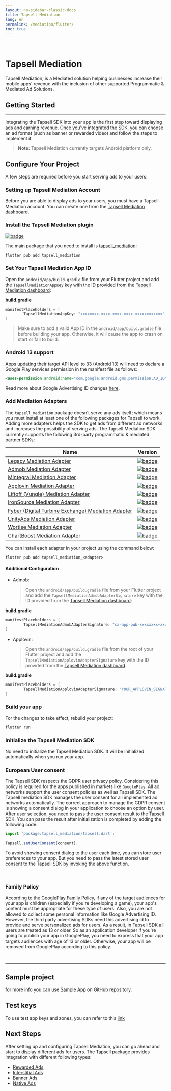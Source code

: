 ```yaml
---
layout: no-sidebar-classic-docs
title: Tapsell Mediation
lang: en
permalink: /mediation/flutter/
toc: true
---
```


<br/>

# Tapsell Mediation

Tapsell Mediation, is a Mediated solution helping businesses increase their mobile apps' revenue with the inclusion of
other supported Programmatic & Mediated Ad Solutions.

## Getting Started

---

Integrating the Tapsell SDK into your app is the first step toward displaying ads and earning revenue.
Once you've integrated the SDK, you can choose an ad format (such as banner or rewarded video) and follow the steps to
implement it.

> **Note:** Tapsell Mediation currently targets Android platform only.

## Configure Your Project

A few steps are required before you start serving ads to your users:

### Setting up Tapsell Mediation Account

Before you are able to display ads to your users, you must have a Tapsell Mediation account. You can create one from
the [Tapsell Mediation dashboard](https://ssp.tapsell.ir).

### Install the Tapsell Mediation plugin

[![badge](https://img.shields.io/pub/v/tapsell_mediation.svg)](https://pub.dev/packages/tapsell_mediation)

The main package that you need to install is [tapsell_mediation](https://pub.dev/packages/tapsell_mediation):

```
flutter pub add tapsell_mediation
```

### Set Your Tapsell Mediation App ID

Open the `android/app/build.gradle` file from your Flutter project and add
the `TapsellMediationAppKey` key with the ID provided from the [Tapsell Mediation dashboard](https://ssp.tapsell.ir):

**build.gradle**

```groovy
manifestPlaceholders = [
        TapsellMediationAppKey: "xxxxxxxx-xxxx-xxxx-xxxx-xxxxxxxxxxxx",
]
```

> Make sure to add a valid App ID in the `android/app/build.gradle` file before building your app. Otherwise, it will
> cause the app to crash on start or fail to build.

### Android 13 support
Apps updating their target API level to 33 (Android 13) will need to declare a Google Play services permission in the manifest file as follows:

```xml
<uses-permission android:name="com.google.android.gms.permission.AD_ID"/>
```

Read more about Google Advertising ID changes [here](https://support.google.com/googleplay/android-developer/answer/6048248?hl=en).

### Add Mediation Adapters

The `tapsell_mediation` package doesn’t serve any ads itself; which means you must install at least one of the following packages for Tapsell to work. 
Adding more adapters helps the SDK to get ads from different ad networks and increases the possibility of serving ads. The Tapsell Mediation SDK currently supports the following 3rd-party programmatic & mediated partner SDKs:

| Name                                                                                                   |                                                             Version                                                              |
|--------------------------------------------------------------------------------------------------------|:--------------------------------------------------------------------------------------------------------------------------------:|
| [Legacy  Mediation Adapter](https://pub.dev/packages/tapsell_mediation_legacy)                         |     [![badge](https://img.shields.io/pub/v/tapsell_mediation_legacy.svg)](https://pub.dev/packages/tapsell_mediation_legacy)     |
| [Admob Mediation Adapter](https://pub.dev/packages/tapsell_mediation_admob)                            |      [![badge](https://img.shields.io/pub/v/tapsell_mediation_admob.svg)](https://pub.dev/packages/tapsell_mediation_admob)      |
| [Mintegral Mediation Adapter](https://pub.dev/packages/tapsell_mediation_mintegral)                    |  [![badge](https://img.shields.io/pub/v/tapsell_mediation_mintegral.svg)](https://pub.dev/packages/tapsell_mediation_mintegral)  |                                                                                                                                                                                 
| [Applovin Mediation Adapter](https://pub.dev/packages/tapsell_mediation_applovin)                      |   [![badge](https://img.shields.io/pub/v/tapsell_mediation_applovin.svg)](https://pub.dev/packages/tapsell_mediation_applovin)   |                                                                                                                                                                                   
| [Liftoff (Vungle) Mediation Adapter](https://pub.dev/packages/tapsell_mediation_liftoff)               |    [![badge](https://img.shields.io/pub/v/tapsell_mediation_liftoff.svg)](https://pub.dev/packages/tapsell_mediation_liftoff)    |                                                                                                                                                                                   
| [IronSource Mediation Adapter](https://pub.dev/packages/tapsell_mediation_ironsource)                  | [![badge](https://img.shields.io/pub/v/tapsell_mediation_ironsource.svg)](https://pub.dev/packages/tapsell_mediation_ironsource) |                                                                                                                                                                     
| [Fyber (Digital Turbine Exchange) Mediation Adapter](https://pub.dev/packages/tapsell_mediation_fyber) |      [![badge](https://img.shields.io/pub/v/tapsell_mediation_fyber.svg)](https://pub.dev/packages/tapsell_mediation_fyber)      |                                                                                                                                                                                  
| [UnityAds Mediation Adapter](https://pub.dev/packages/tapsell_mediation_unityads)                      |   [![badge](https://img.shields.io/pub/v/tapsell_mediation_unityads.svg)](https://pub.dev/packages/tapsell_mediation_unityads)   |                                                                                                                                                                           
| [Wortise Mediation Adapter](https://pub.dev/packages/tapsell_mediation_wortise)                        |    [![badge](https://img.shields.io/pub/v/tapsell_mediation_wortise.svg)](https://pub.dev/packages/tapsell_mediation_wortise)    |                                                                                                                                                                              
| [ChartBoost Mediation Adapter](https://pub.dev/packages/tapsell_mediation_chartboost)                  | [![badge](https://img.shields.io/pub/v/tapsell_mediation_chartboost.svg)](https://pub.dev/packages/tapsell_mediation_chartboost) |                                                                                                                                                                    

You can install each adapter in your project using the command below:

```
flutter pub add tapsell_mediation_<adapter>
```

#### Additional Configuration

- Admob:
  
  > Open the `android/app/build.gradle` file from your Flutter project and add the `TapsellMediationAdmobAdapterSignature` key with the ID provided from the [Tapsell Mediation dashboard](https://ssp.tapsell.ir):

**build.gradle**

```groovy
manifestPlaceholders = [
        TapsellMediationAdmobAdapterSignature: "ca-app-pub-xxxxxxxx~xxxxxxxx",
]
```


- Applovin: 

  > Open the `android/app/build.gradle` file from the root of your Flutter project and add the `TapsellMediationApplovinAdapterSignature` key with the ID provided from the [Tapsell Mediation dashboard](https://ssp.tapsell.ir).

**build.gradle**

```groovy
manifestPlaceholders = [
        TapsellMediationApplovinAdapterSignature: "YOUR_APPLOVIN_SIGNATURE",
]
```

### Build your app

For the changes to take effect, rebuild your project:

```
flutter run
```

### Initialize the Tapsell Mediation SDK

No need to initialize the Tapsell Mediation SDK. It will be initialized automatically when you run your app.


### European User consent

The Tapsell SDK respects the GDPR user privacy policy. Considering this policy is required for the apps published in
markets like `GooglePlay`. All ad networks support the user consent policies as well as Tapsell SDK. The Tapsell
mediation SDK manages the user consent for all implemented ad networks automatically. The correct approach to manage the
GDPR consent is showing a consent dialog in your application to choose an option by user. After user selection, you need
to pass the user consent result to the Tapsell SDK. You can pass the result after initialization is completed by adding
the following code:

```ts
import 'package:tapsell_mediation/tapsell.dart';

Tapsell.setUserConsent(consent);
```

To avoid showing consent dialog to the user each time, you can store user preferences to your app. But you need to pass
the latest stored user consent to the Tapsell SDK by invoking the above function.

<br/>

### Family Policy

According to the [GooglePlay Family Policy](https://support.google.com/googleplay/android-developer/answer/9893335?hl=en), if
any of the target audiences for your app is children (especially if you're developing a game),
your app's content must be appropriate for these type of users. Also, you are not allowed to collect some personal information
like Google Advertising ID. However, the third party advertising SDKs need this advertising id to provide and serve personalized ads for users.
As a result, in Tapsell SDK all users are treated as 13 or older. So as an application developer if you're going to
publish your app in GooglePlay, you need to express that your app targets audiences with age of 13 or older.
Otherwise, your app will be removed from GooglePlay according to this policy.

<br/>

---

## Sample project

for more info you can use [Sample App](https://github.com/tapsellorg/TapsellMediation-FlutterSample)
on GitHub repository.

## Test keys

To use test app keys and zones, you can refer to this [link](../test)

## Next Steps

After setting up and configuring Tapsell Mediation, you can go ahead and start to display different
ads for users. The Tapsell package provides integration with different following types:

- [Rewarded Ads](./rewarded/index.html)
- [Interstitial Ads](./interstitial/index.html)
- [Banner Ads](./banner/index.html)
- [Native Ads](./native/index.html)

